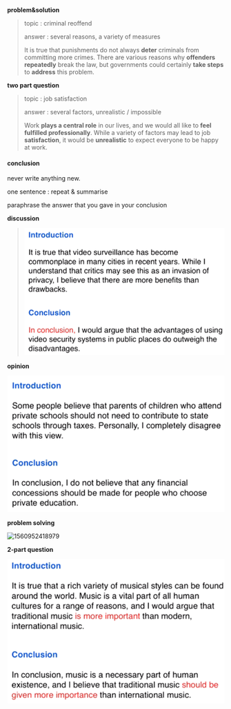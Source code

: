 **problem&solution** 

> topic : criminal reoffend
>
> answer : several reasons, a variety of measures
>
> It is true that punishments do not always **deter** criminals from committing more crimes. There are various reasons why **offenders repeatedly** break the law, but governments could certainly **take steps** to **address** this problem.

**two part question**

> topic : job satisfaction
>
> answer : several factors, unrealistic / impossible
>
> Work **plays a central role** in our lives, and we would all like to **feel fulfilled professionally**. While a variety of factors may lead to job **satisfaction**, it would be **unrealistic** to expect everyone to be happy at work.

#### conclusion

never write anything new.

one sentence : repeat & summarise

paraphrase the answer that you gave in your conclusion

**discussion**

> ![1560952092954](../pics/eng-write-01.png)

**opinion**

![1560952273971](../pics/eng-write-02.png)

**problem solving**

![1560952418979](C:\zongpengq\everyday\pics\eng-write-03.png)

**2-part question**

![1560952524887](../pics/eng-write-04.png)




